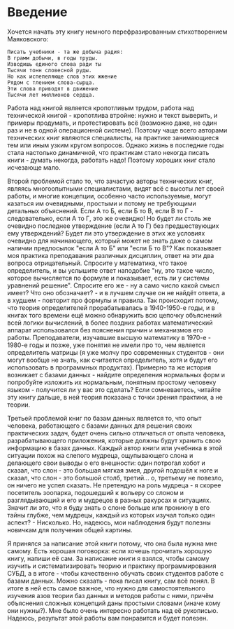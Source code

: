 # Введение

Хочется начать эту книгу немного перефразированным стихотворением Маяковского:

```
Писать учебники - та же добыча радия:
В грамм добычи, в годы труды.
Изводишь единого слова ради ты
Тысячи тонн словесной руды.
Но как испепеляюще слов этих жжение
Рядом с тлением слова-сырца.
Эти слова приводят в движение
Тысячи лет миллионов сердца.
```

Работа над книгой является кропотливым трудом, работа над технической книгой - кропотлива втройне: нужно и текст выверить, и примеры продумать, и протестировать всё (возможно даже, не один раз и не в одной операционной системе). Поэтому чаще всего авторами технических книг являются специалисты, на практике занимающиеся тем или иным узким кругом вопросов. Однако жизнь в последние годы стала настолько динамичной, что практикам стало некогда писать книги - думать некогда, работать надо! Поэтому хороших книг стало исчезающе мало.

Второй проблемой стало то, что зачастую авторы технических книг, являясь многоопытными специалистами, видят всё с высоты лет своей работы, и многие концепции, особенно часто используемые, могут казаться им очевидными, простыми и потому не требующими детальных объяснений. Если А то Б, если Б то В, если В то Г - следовательно, если А то Г, это же очевидно! Но будет ли столь же очевидно последнее утверждение (если А то Г) без предшествующих ему утверждений? Будет ли это утверждение в этих же условиях очевидно для начинающего, который может не знать даже о самом наличии предпосылок "если А то Б" или "если Б то В"? Как показывает моя практика преподавания различных дисциплин, ответ на эти два вопроса отрицательный. Спросите у математика, что такое определитель, и вы услышите ответ наподобие "ну, это такое число, которое вычисляется по формуле и показывает, есть ли у системы уравнений решение". Спросите его же - ну а само число какой смысл имеет? Что оно обозначает? - и в лучшем случае он не найдёт ответа, а в худшем - повторит про формулы и правила. Так происходит потому, что теория определителей прорабатывалась в 1940-1950-е годы, и в книгах того времени ещё можно обнаружить всю цепочку объяснений всей логики вычислений, в более поздних работах математический аппарат использовался без пояснения причин и механизмов его работы. Преподаватели, изучавшие высшую математику в 1970-е - 1980-е годы и позже, уже понятия не имели про то, чем является определитель матрицы (я уже молчу про современных студентов - они могут вообще не знать, как считается определитель, хотя и будут его использовать в программных продуктах). Примерно та же история возникает с базами данных - найдите определения нормальных форм и попробуйте изложить их нормальным, понятным простому человеку языком - получится ли у вас это сделать? Если сомневаетесь, читайте эту книгу дальше, в ней теория показана с точки зрения практики, а не теории.

Третьей проблемой книг по базам данных является то, что опыт человека, работающего с базами данных для решения своих практических задач, будет очень сильно отличаться от опыта человека, разрабатывающего приложения, которые должны будут хранить свою информацию в базах данных. Каждый автор книги или учебника в этой ситуации похож на слепого мудреца, ощупывающего слона и делающего свои выводы о его внешности: один потрогал хобот и сказал, что слон - это большая мягкая змея, другой подошёл к ноге и сказал, что слон - это большой столб, третий... о, третьему не повезло, он ничего не успел сказать. Не претендую на роль мудреца - я скорее посетитель зоопарка, подошедший к вольеру со слоном и разглядывающий и его и мудрецов в разных ракурсах и ситуациях. Значит ли это, что я буду знать о слоне больше или проникну в его тайны глубже, чем мудрецы, каждый из которых изучал только один аспект? - Нисколько. Но, надеюсь, мои наблюдения будут полезны новичкам для получения общей картины.

Я принялся за написание этой книги потому, что она была нужна мне самому. Есть хорошая поговорка: если хочешь прочитать хорошую книгу, напиши её сам. За написание книги я взялся, чтобы самому изучить и систематизировать теорию и практику программирования СУБД, а в итоге - чтобы качественно обучать своих студентов работе с базами данных. Можно сказать - пока писал книгу, сам всё понял.  В итоге в ней есть самое важное, что нужно для самостоятельного изучения азов теории баз данных и методов работы с ними, причём объяснения сложных концепций даны простыми словами (иначе кому они нужны?). Мне было очень интересно работать над её рукописью. Надеюсь, результат этой работы вам понравится и будет полезен.

